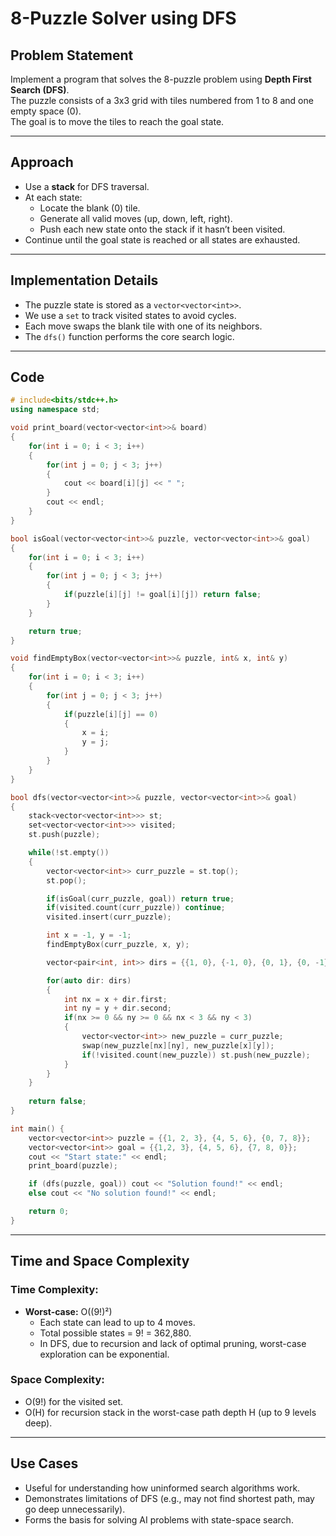 # 8-Puzzle Solver using DFS

## Problem Statement

Implement a program that solves the 8-puzzle problem using **Depth First Search (DFS)**.  
The puzzle consists of a 3x3 grid with tiles numbered from 1 to 8 and one empty space (0).  
The goal is to move the tiles to reach the goal state.

---

## Approach

- Use a **stack** for DFS traversal.
- At each state:
  - Locate the blank (0) tile.
  - Generate all valid moves (up, down, left, right).
  - Push each new state onto the stack if it hasn’t been visited.
- Continue until the goal state is reached or all states are exhausted.

---

## Implementation Details

- The puzzle state is stored as a `vector<vector<int>>`.
- We use a `set` to track visited states to avoid cycles.
- Each move swaps the blank tile with one of its neighbors.
- The `dfs()` function performs the core search logic.

---

## Code

```cpp
# include<bits/stdc++.h>
using namespace std;

void print_board(vector<vector<int>>& board) 
{
    for(int i = 0; i < 3; i++)
    {
        for(int j = 0; j < 3; j++)
        {
            cout << board[i][j] << " ";
        }
        cout << endl;
    }
}

bool isGoal(vector<vector<int>>& puzzle, vector<vector<int>>& goal)
{
    for(int i = 0; i < 3; i++)
    {
        for(int j = 0; j < 3; j++)
        {
            if(puzzle[i][j] != goal[i][j]) return false;
        }
    }

    return true;
}

void findEmptyBox(vector<vector<int>>& puzzle, int& x, int& y)
{
    for(int i = 0; i < 3; i++)
    {
        for(int j = 0; j < 3; j++)
        {
            if(puzzle[i][j] == 0)
            {
                x = i;
                y = j;
            }
        }
    }
}

bool dfs(vector<vector<int>>& puzzle, vector<vector<int>>& goal)
{
    stack<vector<vector<int>>> st;
    set<vector<vector<int>>> visited;
    st.push(puzzle);

    while(!st.empty())
    {
        vector<vector<int>> curr_puzzle = st.top();
        st.pop();

        if(isGoal(curr_puzzle, goal)) return true;
        if(visited.count(curr_puzzle)) continue;
        visited.insert(curr_puzzle);

        int x = -1, y = -1;
        findEmptyBox(curr_puzzle, x, y);

        vector<pair<int, int>> dirs = {{1, 0}, {-1, 0}, {0, 1}, {0, -1}};

        for(auto dir: dirs)
        {
            int nx = x + dir.first;
            int ny = y + dir.second;
            if(nx >= 0 && ny >= 0 && nx < 3 && ny < 3)
            {
                vector<vector<int>> new_puzzle = curr_puzzle;
                swap(new_puzzle[nx][ny], new_puzzle[x][y]);
                if(!visited.count(new_puzzle)) st.push(new_puzzle);
            }
        }
    } 
    
    return false;
}

int main() {
    vector<vector<int>> puzzle = {{1, 2, 3}, {4, 5, 6}, {0, 7, 8}};
    vector<vector<int>> goal = {{1,2, 3}, {4, 5, 6}, {7, 8, 0}};
    cout << "Start state:" << endl;
    print_board(puzzle);

    if (dfs(puzzle, goal)) cout << "Solution found!" << endl;
    else cout << "No solution found!" << endl;

    return 0;
}

```
---

## Time and Space Complexity

### Time Complexity:
- **Worst-case:** O((9!)²)  
  - Each state can lead to up to 4 moves.
  - Total possible states = 9! = 362,880.
  - In DFS, due to recursion and lack of optimal pruning, worst-case exploration can be exponential.

### Space Complexity:
- O(9!) for the visited set.
- O(H) for recursion stack in the worst-case path depth H (up to 9 levels deep).

---

## Use Cases
- Useful for understanding how uninformed search algorithms work.
- Demonstrates limitations of DFS (e.g., may not find shortest path, may go deep unnecessarily).
- Forms the basis for solving AI problems with state-space search.

